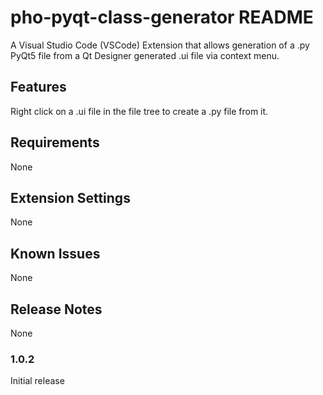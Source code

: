 # pho-pyqt-class-generator README

A Visual Studio Code (VSCode) Extension that allows generation of a .py PyQt5 file from a Qt Designer generated .ui file via context menu. 

## Features

Right click on a .ui file in the file tree to create a .py file from it.

## Requirements

None

## Extension Settings

None

## Known Issues

None

## Release Notes

None

### 1.0.2

Initial release

